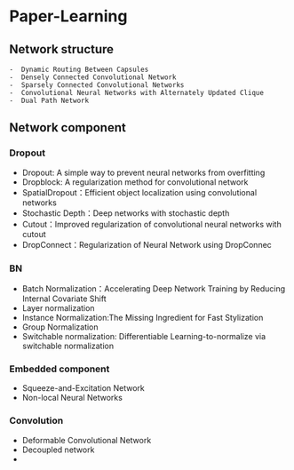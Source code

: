 # Paper-Learning
## Network structure
    -  Dynamic Routing Between Capsules  
    -  Densely Connected Convolutional Network
    -  Sparsely Connected Convolutional Networks   
    -  Convolutional Neural Networks with Alternately Updated Clique   
    -  Dual Path Network   
    



## Network component
### Dropout
   - Dropout: A simple way to prevent neural networks from overfitting       
   - Dropblock: A regularization method for convolutional network      
   - SpatialDropout：Efficient object localization using convolutional networks    
   - Stochastic Depth：Deep networks with stochastic depth   
   - Cutout：Improved regularization of convolutional neural networks with cutout    
   - DropConnect：Regularization of Neural Network using DropConnec    
### BN
   - Batch Normalization：Accelerating Deep Network Training by Reducing Internal Covariate Shift     
   - Layer normalization   
   - Instance Normalization:The Missing Ingredient for Fast Stylization   
   - Group Normalization     
   - Switchable normalization: Differentiable Learning-to-normalize via switchable normalization   
### Embedded component
   - Squeeze-and-Excitation Network   
   - Non-local Neural Networks   
### Convolution 
   - Deformable Convolutional Network    
   - Decoupled network    
   -  
